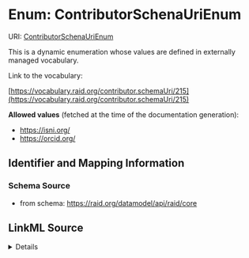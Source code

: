 # Enum: ContributorSchenaUriEnum 



URI: [ContributorSchenaUriEnum](../enums/ContributorSchenaUriEnum.md)


This is a dynamic enumeration whose values are defined in externally managed vocabulary. 

Link to the vocabulary:

[https://vocabulary.raid.org/contributor.schemaUri/215](https://vocabulary.raid.org/contributor.schemaUri/215)


**Allowed values** (fetched at the time of the documentation generation):

* https://isni.org/
* https://orcid.org/











## Identifier and Mapping Information







### Schema Source


* from schema: https://raid.org/datamodel/api/raid/core







## LinkML Source

<details>
```yaml
name: ContributorSchenaUriEnum
from_schema: https://raid.org/datamodel/api/raid/core
rank: 1000
reachable_from:
  source_ontology: https://vocabs.ardc.edu.au/repository/api/sparql/raid_research-activity-identifier-raid-controlled-lists_raid-cl-v1-1
  source_nodes:
  - https://vocabulary.raid.org/contributor.schemaUri/215
  relationship_types:
  - skos:hasTopConcept
  is_direct: true
  include_self: false
  traverse_up: false

```
</details>